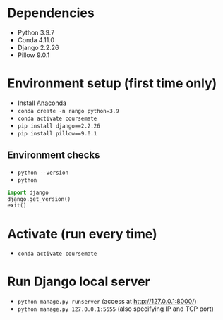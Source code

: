 # Dependencies
- Python 3.9.7 
- Conda 4.11.0
- Django 2.2.26
- Pillow 9.0.1

# Environment setup (first time only)
- Install [Anaconda](https://docs.conda.io/projects/conda/en/latest/user-guide/install/download.html)
- `conda create -n rango python=3.9`
- `conda activate coursemate`
- `pip install django==2.2.26`
- `pip install pillow==9.0.1`
## Environment checks
- `python --version`
- `python`
```python
import django
django.get_version()
exit()
```

# Activate (run every time)
- `conda activate coursemate`

# Run Django local server
- `python manage.py runserver` (access at http://127.0.0.1:8000/)
- `python manage.py 127.0.0.1:5555` (also specifying IP and TCP port)